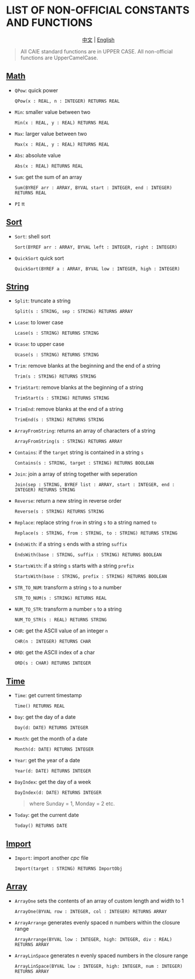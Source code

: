 # LIST OF NON-OFFICIAL CONSTANTS AND FUNCTIONS

<p align="center">
<a href="./README_zh.md">中文</a> | <a href="./README.md">English</a>
</p>

> All CAIE standard functions are in UPPER CASE.
> All non-official functions are UpperCamelCase.

## [Math](./math.cpc)
* `QPow`: quick power
    ```
    QPow(x : REAL, n : INTEGER) RETURNS REAL
    ```
* `Min`: smaller value between two
    ```
    Min(x : REAL, y : REAL) RETURNS REAL
    ```
* `Max`: larger value between two
    ```
    Max(x : REAL, y : REAL) RETURNS REAL
    ```
* `Abs`: absolute value
    ```
    Abs(x : REAL) RETURNS REAL
    ```
* `Sum`: get the sum of an array
    ```
    Sum(BYREF arr : ARRAY, BYVAL start : INTEGER, end : INTEGER) RETURNS REAL
    ```
* `PI` π

## [Sort](./sort.cpc)
* `Sort`: shell sort
    ```
    Sort(BYREF arr : ARRAY, BYVAL left : INTEGER, right : INTEGER)
    ```
* `QuickSort` quick sort
    ```
    QuickSort(BYREF a : ARRAY, BYVAL low : INTEGER, high : INTEGER)
    ```

## [String](./string.cpc)
* `Split`: truncate a string
    ```
    Split(s : STRING, sep : STRING) RETURNS ARRAY
    ```
* `Lcase`: to lower case
    ```
    Lcase(s : STRING) RETURNS STRING
    ```
* `Ucase`: to upper case
    ```
    Ucase(s : STRING) RETURNS STRING
    ```
* `Trim`: remove blanks at the beginning and the end of a string
    ```
    Trim(s : STRING) RETURNS STRING
    ```
* `TrimStart`: remove blanks at the beginning of a string
    ```
    TrimStart(s : STRING) RETURNS STRING
    ```
* `TrimEnd`: remove blanks at the end of a string
    ```
    TrimEnd(s : STRING) RETURNS STRING
    ```
* `ArrayFromString`: returns an array of characters of a string
    ```
    ArrayFromString(s : STRING) RETURNS ARRAY
    ```
* `Contains`: if the `target` string is contained in a string `s`
    ```
    Contains(s : STRING, target : STRING) RETURNS BOOLEAN
    ```
* `Join`: join a array of string together with seperation
    ```
    Join(sep : STRING, BYREF list : ARRAY, start : INTEGER, end : INTEGER) RETURNS STRING
    ```
* `Reverse`: return a new string in reverse order
    ```
    Reverse(s : STRING) RETURNS STRING
    ```
* `Replace`: replace string `from` in string `s` to a string named `to`
    ```
    Replace(s : STRING, from : STRING, to : STRING) RETURNS STRING
    ```
* `EndsWith`: if a string `s` ends with a string `suffix`
    ```
    EndsWith(base : STRING, suffix : STRING) RETURNS BOOLEAN
    ```
* `StartsWith`: if a string `s` starts with a string `prefix`
    ```
    StartsWith(base : STRING, prefix : STRING) RETURNS BOOLEAN
    ```
* `STR_TO_NUM`: transform a string `s` to a number
    ```
    STR_TO_NUM(s : STRING) RETURNS REAL
    ```
* `NUM_TO_STR`: transform a number `s` to a string
    ```
    NUM_TO_STR(s : REAL) RETURNS STRING
    ```
* `CHR`: get the ASCII value of an integer `n`
    ```
    CHR(n : INTEGER) RETURNS CHAR
    ```
* `ORD`: get the ASCII index of a char
    ```
    ORD(s : CHAR) RETURNS INTEGER
    ```

## [Time](./time.cpc)
* `Time`: get current timestamp
    ```
    Time() RETURNS REAL
    ```
* `Day`: get the day of a date
    ```
    Day(d: DATE) RETURNS INTEGER
    ```
* `Month`: get the month of a date
    ```
    Month(d: DATE) RETURNS INTEGER
    ```
* `Year`: get the year of a date
    ```
    Year(d: DATE) RETURNS INTEGER
    ```
* `DayIndex`: get the day of a week
    ```
    DayIndex(d: DATE) RETURNS INTEGER
    ```
    > where Sunday = 1, Monday = 2 etc.
* `Today`: get the current date
    ```
    Today() RETURNS DATE
    ```

## [Import](./import.cpc)
* `Import`: import another *cpc* file
    ```
    Import(target : STRING) RETURNS ImportObj
    ```
## [Array](./array.cpc)
* `ArrayOne` sets the contents of an array of custom length and width to 1
    ```
    ArrayOne(BYVAL row : INTEGER, col : INTEGER) RETURNS ARRAY
    ```
* `ArrayArrange` generates evenly spaced n numbers within the closure range
    ```
    ArrayArrange(BYVAL low : INTEGER, high: INTEGER, div : REAL) RETURNS ARRAY
    ```
* `ArrayLinSpace` generates n evenly spaced numbers in the closure range
    ```
    ArrayLinSpace(BYVAL low : INTEGER, high: INTEGER, num : INTEGER) RETURNS ARRAY
    ```
